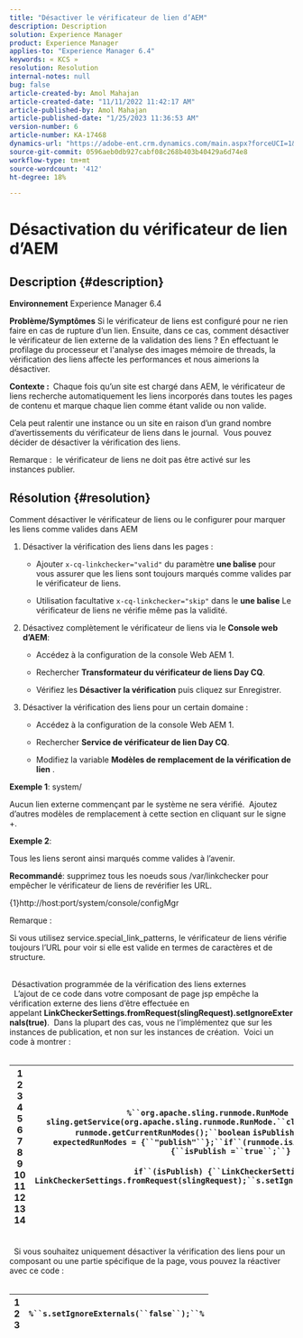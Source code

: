 ```yaml
---
title: "Désactiver le vérificateur de lien d’AEM"
description: Description
solution: Experience Manager
product: Experience Manager
applies-to: "Experience Manager 6.4"
keywords: « KCS »
resolution: Resolution
internal-notes: null
bug: false
article-created-by: Amol Mahajan
article-created-date: "11/11/2022 11:42:17 AM"
article-published-by: Amol Mahajan
article-published-date: "1/25/2023 11:36:53 AM"
version-number: 6
article-number: KA-17468
dynamics-url: "https://adobe-ent.crm.dynamics.com/main.aspx?forceUCI=1&pagetype=entityrecord&etn=knowledgearticle&id=727849e3-b561-ed11-9562-6045bd0067ea"
source-git-commit: 0596aeb0db927cabf08c268b403b40429a6d74e8
workflow-type: tm+mt
source-wordcount: '412'
ht-degree: 18%

---
```


# Désactivation du vérificateur de lien d’AEM

## Description {#description}

<b>Environnement</b>
Experience Manager 6.4


<b>Problème/Symptômes</b>
Si le vérificateur de liens est configuré pour ne rien faire en cas de rupture d’un lien. Ensuite, dans ce cas, comment désactiver le vérificateur de lien externe de la validation des liens ? En effectuant le profilage du processeur et l&#39;analyse des images mémoire de threads, la vérification des liens affecte les performances et nous aimerions la désactiver.

<b>Contexte : </b> Chaque fois qu’un site est chargé dans AEM, le vérificateur de liens recherche automatiquement les liens incorporés dans toutes les pages de contenu et marque chaque lien comme étant valide ou non valide.

Cela peut ralentir une instance ou un site en raison d’un grand nombre d’avertissements du vérificateur de liens dans le journal.  Vous pouvez décider de désactiver la vérification des liens.

Remarque :  le vérificateur de liens ne doit pas être activé sur les instances publier.


## Résolution {#resolution}

Comment désactiver le vérificateur de liens ou le configurer pour marquer les liens comme valides dans AEM<br>
1. Désactiver la vérification des liens dans les pages :
   - Ajouter `x-cq-linkchecker="valid"` du paramètre <b>une balise</b> pour vous assurer que les liens sont toujours marqués comme valides par le vérificateur de liens.


   - Utilisation facultative `x-cq-linkchecker="skip"` dans le <b>une balise</b> Le vérificateur de liens ne vérifie même pas la validité.
2. Désactivez complètement le vérificateur de liens via le <b>Console web d’AEM</b>:
   - Accédez à la configuration de la console Web AEM 1.


   - Rechercher <b>Transformateur du vérificateur de liens Day CQ</b>.


   - Vérifiez les <b>Désactiver la vérification</b> puis cliquez sur Enregistrer.
3. Désactiver la vérification des liens pour un certain domaine :
   - Accédez à la configuration de la console Web AEM 1.


   - Rechercher <b>Service de vérificateur de lien Day CQ</b>.


   - Modifiez la variable <b>Modèles de remplacement de la vérification de lien</b> .


<b>Exemple 1</b>: system/

Aucun lien externe commençant par le système ne sera vérifié.  Ajoutez d’autres modèles de remplacement à cette section en cliquant sur le signe +.

<b>Exemple 2</b>:

Tous les liens seront ainsi marqués comme valides à l’avenir.

<b>Recommandé</b>: supprimez tous les noeuds sous /var/linkchecker pour empêcher le vérificateur de liens de revérifier les URL.

{1}http://host:port/system/console/configMgr



Remarque :

Si vous utilisez service.special_link_patterns, le vérificateur de liens vérifie toujours l’URL pour voir si elle est valide en termes de caractères et de structure.


<br> Désactivation programmée de la vérification des liens externes<br> 
L’ajout de ce code dans votre composant de page jsp empêche la vérification externe des liens d’être effectuée en appelant <b>LinkCheckerSettings.fromRequest(slingRequest).setIgnoreExternals(true)</b>.  Dans la plupart des cas, vous ne l’implémentez que sur les instances de publication, et non sur les instances de création.  Voici un code à montrer :
<br> <br>

| 1<br>2<br>3<br>4<br>5<br>6<br>7<br>8<br>9<br>10<br>11<br>12<br>13<br>14 | `%``org.apache.sling.runmode.RunMode runmode = sling.getService(org.apache.sling.runmode.RunMode.``class``);``String runmodes = runmode.getCurrentRunModes();``boolean` `isPublish =``false``;``String  expectedRunModes = {``"publish"``};``if``(runmode.isActive(expectedRunModes)) {``isPublish =``true``;``}`<br> <br>`if``(isPublish) {``LinkCheckerSettings s = LinkCheckerSettings.fromRequest(slingRequest);``s.setIgnoreExternals(``true``);``}``%` |
| --- | --- |

<br> 
Si vous souhaitez uniquement désactiver la vérification des liens pour un composant ou une partie spécifique de la page, vous pouvez la réactiver avec ce code :
<br> <br>

| 1<br>2<br>3 | `%``s.setIgnoreExternals(``false``);``%` |
| --- | --- |

